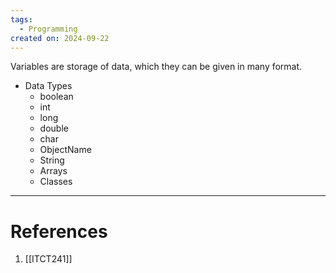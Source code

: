 ```yaml
---
tags:
  - Programming
created on: 2024-09-22
---
```


Variables are storage of data, which they can be given in many format.

- Data Types
	- boolean
	- int
	- long
	- double
	- char
	- ObjectName
	- String
	- Arrays
	- Classes


---
# References
1. [[ITCT241]]
